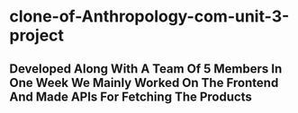 # clone-of-Anthropology-com-unit-3-project
## Developed Along With A Team Of 5 Members In One Week We Mainly Worked On The Frontend And Made APIs For Fetching The Products
